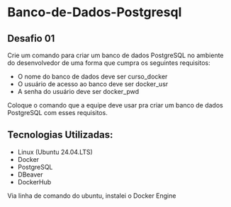 # Banco-de-Dados-Postgresql

## Desafio 01 

Crie um comando para criar um banco de dados PostgreSQL no ambiente do desenvolvedor de uma forma que cumpra os seguintes requisitos:

* O nome do banco de dados deve ser curso_docker
* O usuário de acesso ao banco deve ser docker_usr
* A senha do usuário deve ser docker_pwd

Coloque o comando que a equipe deve usar pra criar um banco de dados PostgreSQL com esses requisitos.



## Tecnologias Utilizadas:

* Linux (Ubuntu 24.04.LTS)
* Docker
* PostgreSQL
* DBeaver
* DockerHub


 Via linha de comando do ubuntu, instalei o Docker Engine  


  



